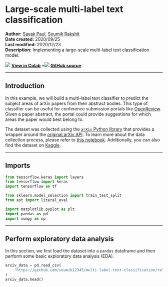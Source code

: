 # Large-scale multi-label text classification

**Author:** [Sayak Paul](https://twitter.com/RisingSayak), [Soumik Rakshit](https://github.com/soumik12345)<br>
**Date created:** 2020/09/25<br>
**Last modified:** 2020/12/23<br>
**Description:** Implementing a large-scale multi-label text classification model.


<img class="k-inline-icon" src="https://colab.research.google.com/img/colab_favicon.ico"/> [**View in Colab**](https://colab.research.google.com/github/keras-team/keras-io/blob/master/examples/nlp/ipynb/multi_label_classification.ipynb)  <span class="k-dot">•</span><img class="k-inline-icon" src="https://github.com/favicon.ico"/> [**GitHub source**](https://github.com/keras-team/keras-io/blob/master/examples/nlp/multi_label_classification.py)



---
## Introduction

In this example, we will build a multi-label text classifier to predict the subject areas
of arXiv papers from their abstract bodies. This type of classifier can be useful for
conference submission portals like [OpenReview](https://openreview.net/). Given a paper
abstract, the portal could provide suggestions for which areas the paper would
best belong to.

The dataset was collected using the
[`arXiv` Python library](https://github.com/lukasschwab/arxiv.py)
that provides a wrapper around the
[original arXiv API](http://arxiv.org/help/api/index).
To learn more about the data collection process, please refer to
[this notebook](https://github.com/soumik12345/multi-label-text-classification/blob/master/arxiv_scrape.ipynb).
Additionally, you can also find the dataset on
[Kaggle](https://www.kaggle.com/spsayakpaul/arxiv-paper-abstracts).

---
## Imports


```python
from tensorflow.keras import layers
from tensorflow import keras
import tensorflow as tf

from sklearn.model_selection import train_test_split
from ast import literal_eval

import matplotlib.pyplot as plt
import pandas as pd
import numpy as np
```

---
## Perform exploratory data analysis

In this section, we first load the dataset into a `pandas` dataframe and then perform
some basic exploratory data analysis (EDA).


```python
arxiv_data = pd.read_csv(
    "https://github.com/soumik12345/multi-label-text-classification/releases/download/v0.2/arxiv_data.csv"
)
arxiv_data.head()
```




<div>
<style scoped>
    .dataframe tbody tr th:only-of-type {
        vertical-align: middle;
    }

<div class="k-default-codeblock">
```
.dataframe tbody tr th {
    vertical-align: top;
}

.dataframe thead th {
    text-align: right;
}
```
</div>
</style>
<table border="1" class="dataframe">
  <thead>
    <tr style="text-align: right;">
      <th></th>
      <th>titles</th>
      <th>summaries</th>
      <th>terms</th>
    </tr>
  </thead>
  <tbody>
    <tr>
      <th>0</th>
      <td>Survey on Semantic Stereo Matching / Semantic ...</td>
      <td>Stereo matching is one of the widely used tech...</td>
      <td>['cs.CV', 'cs.LG']</td>
    </tr>
    <tr>
      <th>1</th>
      <td>FUTURE-AI: Guiding Principles and Consensus Re...</td>
      <td>The recent advancements in artificial intellig...</td>
      <td>['cs.CV', 'cs.AI', 'cs.LG']</td>
    </tr>
    <tr>
      <th>2</th>
      <td>Enforcing Mutual Consistency of Hard Regions f...</td>
      <td>In this paper, we proposed a novel mutual cons...</td>
      <td>['cs.CV', 'cs.AI']</td>
    </tr>
    <tr>
      <th>3</th>
      <td>Parameter Decoupling Strategy for Semi-supervi...</td>
      <td>Consistency training has proven to be an advan...</td>
      <td>['cs.CV']</td>
    </tr>
    <tr>
      <th>4</th>
      <td>Background-Foreground Segmentation for Interio...</td>
      <td>To ensure safety in automated driving, the cor...</td>
      <td>['cs.CV', 'cs.LG']</td>
    </tr>
  </tbody>
</table>
</div>



Our text features are present in the `summaries` column and their corresponding labels
are in `terms`. As you can notice, there are multiple categories associated with a
particular entry.


```python
print(f"There are {len(arxiv_data)} rows in the dataset.")
```

<div class="k-default-codeblock">
```
There are 51774 rows in the dataset.

```
</div>
Real-world data is noisy. One of the most commonly observed source of noise is data
duplication. Here we notice that our initial dataset has got about 13k duplicate entries.


```python
total_duplicate_titles = sum(arxiv_data["titles"].duplicated())
print(f"There are {total_duplicate_titles} duplicate titles.")
```

<div class="k-default-codeblock">
```
There are 12802 duplicate titles.

```
</div>
Before proceeding further, we drop these entries.


```python
arxiv_data = arxiv_data[~arxiv_data["titles"].duplicated()]
print(f"There are {len(arxiv_data)} rows in the deduplicated dataset.")

# There are some terms with occurrence as low as 1.
print(sum(arxiv_data["terms"].value_counts() == 1))

# How many unique terms?
print(arxiv_data["terms"].nunique())
```

<div class="k-default-codeblock">
```
There are 38972 rows in the deduplicated dataset.
2321
3157

```
</div>
As observed above, out of 3,157 unique combinations of `terms`, 2,321 entries have the
lowest occurrence. To prepare our train, validation, and test sets with
[stratification](https://en.wikipedia.org/wiki/Stratified_sampling), we need to drop
these terms.


```python
# Filtering the rare terms.
arxiv_data_filtered = arxiv_data.groupby("terms").filter(lambda x: len(x) > 1)
arxiv_data_filtered.shape
```




<div class="k-default-codeblock">
```
(36651, 3)

```
</div>
---
## Convert the string labels to lists of strings

The initial labels are represented as raw strings. Here we make them `List[str]` for a
more compact representation.


```python
arxiv_data_filtered["terms"] = arxiv_data_filtered["terms"].apply(
    lambda x: literal_eval(x)
)
arxiv_data_filtered["terms"].values[:5]
```




<div class="k-default-codeblock">
```
array([list(['cs.CV', 'cs.LG']), list(['cs.CV', 'cs.AI', 'cs.LG']),
       list(['cs.CV', 'cs.AI']), list(['cs.CV']),
       list(['cs.CV', 'cs.LG'])], dtype=object)

```
</div>
---
## Use stratified splits because of class imbalance

The dataset has a
[class imbalance problem](https://developers.google.com/machine-learning/glossary/#class-imbalanced-dataset).
So, to have a fair evaluation result, we need to ensure the datasets are sampled with
stratification. To know more about different strategies to deal with the class imbalance
problem, you can follow
[this tutorial](https://www.tensorflow.org/tutorials/structured_data/imbalanced_data).
For an end-to-end demonstration of classification with imbablanced data, refer to
[Imbalanced classification: credit card fraud detection](https://keras.io/examples/structured_data/imbalanced_classification/).


```python
test_split = 0.1

# Initial train and test split.
train_df, test_df = train_test_split(
    arxiv_data_filtered,
    test_size=test_split,
    stratify=arxiv_data_filtered["terms"].values,
)

# Splitting the test set further into validation
# and new test sets.
val_df = test_df.sample(frac=0.5)
test_df.drop(val_df.index, inplace=True)

print(f"Number of rows in training set: {len(train_df)}")
print(f"Number of rows in validation set: {len(val_df)}")
print(f"Number of rows in test set: {len(test_df)}")
```

<div class="k-default-codeblock">
```
Number of rows in training set: 32985
Number of rows in validation set: 1833
Number of rows in test set: 1833

```
</div>
---
## Multi-label binarization

Now we preprocess our labels using the
[`StringLookup`](https://keras.io/api/layers/preprocessing_layers/categorical/string_lookup)
layer.


```python
terms = tf.ragged.constant(train_df["terms"].values)
lookup = tf.keras.layers.StringLookup(output_mode="multi_hot")
lookup.adapt(terms)
vocab = lookup.get_vocabulary()


def invert_multi_hot(encoded_labels):
    """Reverse a single multi-hot encoded label to a tuple of vocab terms."""
    hot_indices = np.argwhere(encoded_labels == 1.0)[..., 0]
    return np.take(vocab, hot_indices)


print("Vocabulary:\n")
print(vocab)

```

<div class="k-default-codeblock">
```
2021-12-23 15:25:26.502792: I tensorflow/core/platform/cpu_feature_guard.cc:151] This TensorFlow binary is optimized with oneAPI Deep Neural Network Library (oneDNN) to use the following CPU instructions in performance-critical operations:  AVX2 AVX512F FMA
To enable them in other operations, rebuild TensorFlow with the appropriate compiler flags.
2021-12-23 15:25:28.783738: I tensorflow/core/common_runtime/gpu/gpu_device.cc:1525] Created device /job:localhost/replica:0/task:0/device:GPU:0 with 38442 MB memory:  -> device: 0, name: A100-SXM4-40GB, pci bus id: 0000:00:04.0, compute capability: 8.0

Vocabulary:
```
</div>
    
<div class="k-default-codeblock">
```
['[UNK]', 'cs.CV', 'cs.LG', 'stat.ML', 'cs.AI', 'eess.IV', 'cs.RO', 'cs.CL', 'cs.NE', 'cs.CR', 'math.OC', 'eess.SP', 'cs.GR', 'cs.SI', 'cs.MM', 'cs.SY', 'cs.IR', 'cs.MA', 'eess.SY', 'cs.HC', 'math.IT', 'cs.IT', 'cs.DC', 'cs.CY', 'stat.AP', 'stat.TH', 'math.ST', 'stat.ME', 'eess.AS', 'cs.SD', 'q-bio.QM', 'q-bio.NC', 'cs.DS', 'cs.GT', 'cs.NI', 'cs.CG', 'cs.SE', 'I.2.6', 'stat.CO', 'math.NA', 'cs.NA', 'physics.chem-ph', 'cs.DB', 'q-bio.BM', 'cs.LO', 'cond-mat.dis-nn', '68T45', 'math.PR', 'cs.PL', 'physics.comp-ph', 'cs.CE', 'cs.AR', 'I.2.10', 'q-fin.ST', 'cond-mat.stat-mech', '68T05', 'quant-ph', 'math.DS', 'cs.CC', 'I.4.6', 'physics.soc-ph', 'physics.data-an', 'physics.ao-ph', 'q-bio.GN', 'econ.EM', 'cs.DM', 'physics.med-ph', 'cs.PF', 'astro-ph.IM', 'I.4.8', 'math.AT', 'I.4', 'q-fin.TR', 'cs.FL', 'I.5.4', 'I.2', '68U10', 'hep-ex', 'cond-mat.mtrl-sci', '68T10', 'physics.optics', 'physics.geo-ph', 'physics.flu-dyn', 'math.AP', 'I.4; I.5', 'I.4.9', 'I.2.6; I.2.8', 'I.2.10; I.4; I.5', '68T01', '65D19', 'q-fin.CP', 'nlin.CD', 'math.CO', 'cs.MS', 'I.2.6; I.5.1', 'I.2.0; I.2.6', '68T07', 'cs.SC', 'cs.ET', 'K.3.2', 'I.2; I.5', 'I.2.8', '68U01', '68T30', '68', 'q-fin.GN', 'q-fin.EC', 'q-bio.MN', 'econ.GN', 'I.4.9; I.5.4', 'I.4.5', 'I.2; I.4; I.5', 'I.2.6; I.2.7', 'I.2.10; I.4.8', '68T99', '68Q32', '62H30', 'q-fin.RM', 'q-fin.PM', 'q-bio.TO', 'q-bio.OT', 'physics.bio-ph', 'nlin.AO', 'math.LO', 'math.FA', 'hep-ph', 'cond-mat.soft', 'I.4.6; I.4.8', 'I.4.4', 'I.4.3', 'I.4.0', 'I.2; J.2', 'I.2; I.2.6; I.2.7', 'I.2.7', 'I.2.6; I.5.4', 'I.2.6; I.2.9', 'I.2.6; I.2.7; H.3.1; H.3.3', 'I.2.6; I.2.10', 'I.2.6, I.5.4', 'I.2.1; J.3', 'I.2.10; I.5.1; I.4.8', 'I.2.10; I.4.8; I.5.4', 'I.2.10; I.2.6', 'I.2.1', 'H.3.1; I.2.6; I.2.7', 'H.3.1; H.3.3; I.2.6; I.2.7', 'G.3', 'F.2.2; I.2.7', 'E.5; E.4; E.2; H.1.1; F.1.1; F.1.3', '68Txx', '62H99', '62H35', '14J60 (Primary) 14F05, 14J26 (Secondary)']

```
</div>
Here we are separating the individual unique classes available from the label
pool and then using this information to represent a given label set with 0's and 1's.
Below is an example.


```python
sample_label = train_df["terms"].iloc[0]
print(f"Original label: {sample_label}")

label_binarized = lookup([sample_label])
print(f"Label-binarized representation: {label_binarized}")
```

<div class="k-default-codeblock">
```
Original label: ['cs.LG', 'cs.RO', 'cs.SY', 'eess.SY']
Label-binarized representation: [[0. 0. 1. 0. 0. 0. 1. 0. 0. 0. 0. 0. 0. 0. 0. 1. 0. 0. 1. 0. 0. 0. 0. 0.
  0. 0. 0. 0. 0. 0. 0. 0. 0. 0. 0. 0. 0. 0. 0. 0. 0. 0. 0. 0. 0. 0. 0. 0.
  0. 0. 0. 0. 0. 0. 0. 0. 0. 0. 0. 0. 0. 0. 0. 0. 0. 0. 0. 0. 0. 0. 0. 0.
  0. 0. 0. 0. 0. 0. 0. 0. 0. 0. 0. 0. 0. 0. 0. 0. 0. 0. 0. 0. 0. 0. 0. 0.
  0. 0. 0. 0. 0. 0. 0. 0. 0. 0. 0. 0. 0. 0. 0. 0. 0. 0. 0. 0. 0. 0. 0. 0.
  0. 0. 0. 0. 0. 0. 0. 0. 0. 0. 0. 0. 0. 0. 0. 0. 0. 0. 0. 0. 0. 0. 0. 0.
  0. 0. 0. 0. 0. 0. 0. 0. 0.]]

```
</div>
---
## Data preprocessing and `tf.data.Dataset` objects

We first get percentile estimates of the sequence lengths. The purpose will be clear in a
moment.


```python
train_df["summaries"].apply(lambda x: len(x.split(" "))).describe()
```




<div class="k-default-codeblock">
```
count    32985.000000
mean       156.513355
std         41.514411
min          5.000000
25%        128.000000
50%        154.000000
75%        183.000000
max        297.000000
Name: summaries, dtype: float64

```
</div>
Notice that 50% of the abstracts have a length of 154 (you may get a different number
based on the split). So, any number close to that value is a good enough approximate for the
maximum sequence length.

Now, we implement utilities to prepare our datasets.


```python
max_seqlen = 150
batch_size = 128
padding_token = "<pad>"
auto = tf.data.AUTOTUNE


def make_dataset(dataframe, is_train=True):
    labels = tf.ragged.constant(dataframe["terms"].values)
    label_binarized = lookup(labels).numpy()
    dataset = tf.data.Dataset.from_tensor_slices(
        (dataframe["summaries"].values, label_binarized)
    )
    dataset = dataset.shuffle(batch_size * 10) if is_train else dataset
    return dataset.batch(batch_size)

```

Now we can prepare the `tf.data.Dataset` objects.


```python
train_dataset = make_dataset(train_df, is_train=True)
validation_dataset = make_dataset(val_df, is_train=False)
test_dataset = make_dataset(test_df, is_train=False)
```

---
## Dataset preview


```python
text_batch, label_batch = next(iter(train_dataset))

for i, text in enumerate(text_batch[:5]):
    label = label_batch[i].numpy()[None, ...]
    print(f"Abstract: {text}")
    print(f"Label(s): {invert_multi_hot(label[0])}")
    print(" ")
```

<div class="k-default-codeblock">
```
Abstract: b'Graph Neural Networks (GNNs) have recently demonstrated superior capability\nof tackling graph analytical problems in various applications. Nevertheless,\nwith the wide-spreading practice of GNNs in high-stake decision-making\nprocesses, there is an increasing societal concern that GNNs could make\ndiscriminatory decisions that may be illegal towards certain demographic\ngroups. Although some explorations have been made towards developing fair GNNs,\nexisting approaches are tailored for a specific GNN model. However, in\npractical scenarios, myriads of GNN variants have been proposed for different\ntasks, and it is costly to train and fine-tune existing debiasing models for\ndifferent GNNs. Also, bias in a trained model could originate from training\ndata, while how to mitigate bias in the graph data is usually overlooked. In\nthis work, different from existing work, we first propose novel definitions and\nmetrics to measure the bias in an attributed network, which leads to the\noptimization objective to mitigate bias. Based on the optimization objective,\nwe develop a framework named EDITS to mitigate the bias in attributed networks\nwhile preserving useful information. EDITS works in a model-agnostic manner,\nwhich means that it is independent of the specific GNNs applied for downstream\ntasks. Extensive experiments on both synthetic and real-world datasets\ndemonstrate the validity of the proposed bias metrics and the superiority of\nEDITS on both bias mitigation and utility maintenance. Open-source\nimplementation: https://github.com/yushundong/EDITS.'
Label(s): ['cs.LG']
 
Abstract: b'Graph Neural Networks (GNNs) are widely used for analyzing graph-structured\ndata. Most GNN methods are highly sensitive to the quality of graph structures\nand usually require a perfect graph structure for learning informative\nembeddings. However, the pervasiveness of noise in graphs necessitates learning\nrobust representations for real-world problems. To improve the robustness of\nGNN models, many studies have been proposed around the central concept of Graph\nStructure Learning (GSL), which aims to jointly learn an optimized graph\nstructure and corresponding representations. Towards this end, in the presented\nsurvey, we broadly review recent progress of GSL methods for learning robust\nrepresentations. Specifically, we first formulate a general paradigm of GSL,\nand then review state-of-the-art methods classified by how they model graph\nstructures, followed by applications that incorporate the idea of GSL in other\ngraph tasks. Finally, we point out some issues in current studies and discuss\nfuture directions.'
Label(s): ['cs.LG' 'cs.SI']
 
Abstract: b'Conventional saliency maps highlight input features to which neural network\npredictions are highly sensitive. We take a different approach to saliency, in\nwhich we identify and analyze the network parameters, rather than inputs, which\nare responsible for erroneous decisions. We find that samples which cause\nsimilar parameters to malfunction are semantically similar. We also show that\npruning the most salient parameters for a wrongly classified sample often\nimproves model behavior. Furthermore, fine-tuning a small number of the most\nsalient parameters on a single sample results in error correction on other\nsamples that are misclassified for similar reasons. Based on our parameter\nsaliency method, we also introduce an input-space saliency technique that\nreveals how image features cause specific network components to malfunction.\nFurther, we rigorously validate the meaningfulness of our saliency maps on both\nthe dataset and case-study levels.'
Label(s): ['cs.CV' 'cs.LG']
 
Abstract: b'Recent advances in object detection have benefited significantly from rapid\ndevelopments in deep neural networks. However, neural networks suffer from the\nwell-known issue of catastrophic forgetting, which makes continual or lifelong\nlearning problematic. In this paper, we leverage the fact that new training\nclasses arrive in a sequential manner and incrementally refine the model so\nthat it additionally detects new object classes in the absence of previous\ntraining data. Specifically, we consider the representative object detector,\nFaster R-CNN, for both accurate and efficient prediction. To prevent abrupt\nperformance degradation due to catastrophic forgetting, we propose to apply\nknowledge distillation on both the region proposal network and the region\nclassification network, to retain the detection of previously trained classes.\nA pseudo-positive-aware sampling strategy is also introduced for distillation\nsample selection. We evaluate the proposed method on PASCAL VOC 2007 and MS\nCOCO benchmarks and show competitive mAP and 6x inference speed improvement,\nwhich makes the approach more suitable for real-time applications. Our\nimplementation will be publicly available.'
Label(s): ['cs.CV']
 
Abstract: b'In this paper, we present an unsupervised learning approach to identify the\nuser points of interest (POI) by exploiting WiFi measurements from smartphone\napplication data. Due to the lack of GPS positioning accuracy in indoor,\nsheltered, and high rise building environments, we rely on widely available\nWiFi access points (AP) in contemporary urban areas to accurately identify POI\nand mobility patterns, by comparing the similarity in the WiFi measurements. We\npropose a system architecture to scan the surrounding WiFi AP, and perform\nunsupervised learning to demonstrate that it is possible to identify three\nmajor insights, namely the indoor POI within a building, neighbourhood\nactivity, and micro-mobility of the users. Our results show that it is possible\nto identify the aforementioned insights, with the fusion of WiFi and GPS, which\nare not possible to identify by only using GPS.'
Label(s): ['cs.LG']
 

```
</div>
---
## Vectorization

Before we feed the data to our model, we need to vectorize it (represent it in a numerical form).
For that purpose, we will use the
[`TextVectorization` layer](https://keras.io/api/layers/preprocessing_layers/text/text_vectorization).
It can operate as a part of your main model so that the model is excluded from the core
preprocessing logic. This greatly reduces the chances of training / serving skew during inference.

We first calculate the number of unique words present in the abstracts.


```python
# Source: https://stackoverflow.com/a/18937309/7636462
vocabulary = set()
train_df["summaries"].str.lower().str.split().apply(vocabulary.update)
vocabulary_size = len(vocabulary)
print(vocabulary_size)

```

<div class="k-default-codeblock">
```
153292

```
</div>
We now create our vectorization layer and `map()` to the `tf.data.Dataset`s created
earlier.


```python
text_vectorizer = layers.TextVectorization(
    max_tokens=vocabulary_size, ngrams=2, output_mode="tf_idf"
)

# `TextVectorization` layer needs to be adapted as per the vocabulary from our
# training set.
with tf.device("/CPU:0"):
    text_vectorizer.adapt(train_dataset.map(lambda text, label: text))

train_dataset = train_dataset.map(
    lambda text, label: (text_vectorizer(text), label), num_parallel_calls=auto
).prefetch(auto)
validation_dataset = validation_dataset.map(
    lambda text, label: (text_vectorizer(text), label), num_parallel_calls=auto
).prefetch(auto)
test_dataset = test_dataset.map(
    lambda text, label: (text_vectorizer(text), label), num_parallel_calls=auto
).prefetch(auto)

```

A batch of raw text will first go through the `TextVectorization` layer and it will
generate their integer representations. Internally, the `TextVectorization` layer will
first create bi-grams out of the sequences and then represent them using
[TF-IDF](https://wikipedia.org/wiki/Tf%E2%80%93idf). The output representations will then
be passed to the shallow model responsible for text classification.

To learn more about other possible configurations with `TextVectorizer`, please consult
the
[official documentation](https://keras.io/api/layers/preprocessing_layers/text/text_vectorization).

**Note**: Setting the `max_tokens` argument to a pre-calculated vocabulary size is
not a requirement.

---
## Create a text classification model

We will keep our model simple -- it will be a small stack of fully-connected layers with
ReLU as the non-linearity.


```python

def make_model():
    shallow_mlp_model = keras.Sequential(
        [
            layers.Dense(512, activation="relu"),
            layers.Dense(256, activation="relu"),
            layers.Dense(lookup.vocabulary_size(), activation="sigmoid"),
        ]  # More on why "sigmoid" has been used here in a moment.
    )
    return shallow_mlp_model

```

---
## Train the model

We will train our model using the binary crossentropy loss. This is because the labels
are not disjoint. For a given abstract, we may have multiple categories. So, we will
divide the prediction task into a series of multiple binary classification problems. This
is also why we kept the activation function of the classification layer in our model to
sigmoid. Researchers have used other combinations of loss function and activation
function as well. For example, in
[Exploring the Limits of Weakly Supervised Pretraining](https://arxiv.org/abs/1805.00932),
Mahajan et al. used the softmax activation function and cross-entropy loss to train
their models.


```python
epochs = 20

shallow_mlp_model = make_model()
shallow_mlp_model.compile(
    loss="binary_crossentropy", optimizer="adam", metrics=["categorical_accuracy"]
)

history = shallow_mlp_model.fit(
    train_dataset, validation_data=validation_dataset, epochs=epochs
)


def plot_result(item):
    plt.plot(history.history[item], label=item)
    plt.plot(history.history["val_" + item], label="val_" + item)
    plt.xlabel("Epochs")
    plt.ylabel(item)
    plt.title("Train and Validation {} Over Epochs".format(item), fontsize=14)
    plt.legend()
    plt.grid()
    plt.show()


plot_result("loss")
plot_result("categorical_accuracy")
```

<div class="k-default-codeblock">
```
Epoch 1/20
  1/258 [..............................] - ETA: 12:43 - loss: 0.8533 - categorical_accuracy: 0.0000e+00

2021-12-23 15:25:45.182167: I tensorflow/stream_executor/cuda/cuda_blas.cc:1774] TensorFloat-32 will be used for the matrix multiplication. This will only be logged once.

258/258 [==============================] - 10s 26ms/step - loss: 0.0339 - categorical_accuracy: 0.8613 - val_loss: 0.0188 - val_categorical_accuracy: 0.8936
Epoch 2/20
258/258 [==============================] - 7s 25ms/step - loss: 0.0032 - categorical_accuracy: 0.8942 - val_loss: 0.0268 - val_categorical_accuracy: 0.8745
Epoch 3/20
258/258 [==============================] - 7s 25ms/step - loss: 8.3650e-04 - categorical_accuracy: 0.8621 - val_loss: 0.0317 - val_categorical_accuracy: 0.8822
Epoch 4/20
258/258 [==============================] - 7s 25ms/step - loss: 3.2207e-04 - categorical_accuracy: 0.8633 - val_loss: 0.0373 - val_categorical_accuracy: 0.8920
Epoch 5/20
258/258 [==============================] - 7s 25ms/step - loss: 1.8659e-04 - categorical_accuracy: 0.8499 - val_loss: 0.0398 - val_categorical_accuracy: 0.8843
Epoch 6/20
258/258 [==============================] - 7s 25ms/step - loss: 1.1636e-04 - categorical_accuracy: 0.8583 - val_loss: 0.0407 - val_categorical_accuracy: 0.8843
Epoch 7/20
258/258 [==============================] - 7s 25ms/step - loss: 1.0806e-04 - categorical_accuracy: 0.8554 - val_loss: 0.0419 - val_categorical_accuracy: 0.8773
Epoch 8/20
258/258 [==============================] - 7s 25ms/step - loss: 7.9192e-05 - categorical_accuracy: 0.8593 - val_loss: 0.0445 - val_categorical_accuracy: 0.8729
Epoch 9/20
258/258 [==============================] - 7s 25ms/step - loss: 7.5030e-05 - categorical_accuracy: 0.8489 - val_loss: 0.0466 - val_categorical_accuracy: 0.8489
Epoch 10/20
258/258 [==============================] - 7s 25ms/step - loss: 6.2200e-05 - categorical_accuracy: 0.8552 - val_loss: 0.0443 - val_categorical_accuracy: 0.8756
Epoch 11/20
258/258 [==============================] - 7s 25ms/step - loss: 5.5798e-05 - categorical_accuracy: 0.8589 - val_loss: 0.0454 - val_categorical_accuracy: 0.8778
Epoch 12/20
258/258 [==============================] - 7s 25ms/step - loss: 5.0180e-05 - categorical_accuracy: 0.8704 - val_loss: 0.0475 - val_categorical_accuracy: 0.8833
Epoch 13/20
258/258 [==============================] - 7s 25ms/step - loss: 1.0158e-04 - categorical_accuracy: 0.8757 - val_loss: 0.0444 - val_categorical_accuracy: 0.8783
Epoch 14/20
258/258 [==============================] - 7s 25ms/step - loss: 9.6758e-04 - categorical_accuracy: 0.8610 - val_loss: 0.0395 - val_categorical_accuracy: 0.8707
Epoch 15/20
258/258 [==============================] - 7s 25ms/step - loss: 0.0022 - categorical_accuracy: 0.8466 - val_loss: 0.0418 - val_categorical_accuracy: 0.8652
Epoch 16/20
258/258 [==============================] - 7s 25ms/step - loss: 0.0015 - categorical_accuracy: 0.8305 - val_loss: 0.0466 - val_categorical_accuracy: 0.8794
Epoch 17/20
258/258 [==============================] - 7s 25ms/step - loss: 7.3772e-04 - categorical_accuracy: 0.8020 - val_loss: 0.0521 - val_categorical_accuracy: 0.8603
Epoch 18/20
258/258 [==============================] - 7s 25ms/step - loss: 4.3354e-04 - categorical_accuracy: 0.7905 - val_loss: 0.0545 - val_categorical_accuracy: 0.8636
Epoch 19/20
258/258 [==============================] - 7s 25ms/step - loss: 2.7111e-04 - categorical_accuracy: 0.7756 - val_loss: 0.0548 - val_categorical_accuracy: 0.8358
Epoch 20/20
258/258 [==============================] - 7s 25ms/step - loss: 1.2118e-04 - categorical_accuracy: 0.7819 - val_loss: 0.0601 - val_categorical_accuracy: 0.8685

```
</div>
    
![png](/img/examples/nlp/multi_label_classification/multi_label_classification_38_3.png)
    



    
![png](/img/examples/nlp/multi_label_classification/multi_label_classification_38_4.png)
    


While training, we notice an initial sharp fall in the loss followed by a gradual decay.

### Evaluate the model


```python
_, categorical_acc = shallow_mlp_model.evaluate(test_dataset)
print(f"Categorical accuracy on the test set: {round(categorical_acc * 100, 2)}%.")
```

<div class="k-default-codeblock">
```
15/15 [==============================] - 0s 19ms/step - loss: 0.0609 - categorical_accuracy: 0.8642
Categorical accuracy on the test set: 86.42%.

```
</div>
The trained model gives us an evaluation accuracy of ~87%.

---
## Inference

An important feature of the
[preprocessing layers provided by Keras](https://keras.io/guides/preprocessing_layers/)
is that they can be included inside a `tf.keras.Model`. We will export an inference model
by including the `text_vectorization` layer on top of `shallow_mlp_model`. This will
allow our inference model to directly operate on raw strings.

**Note** that during training it is always preferable to use these preprocessing
layers as a part of the data input pipeline rather than the model to avoid
surfacing bottlenecks for the hardware accelerators. This also allows for
asynchronous data processing.


```python
# Create a model for inference.
model_for_inference = keras.Sequential([text_vectorizer, shallow_mlp_model])

# Create a small dataset just for demoing inference.
inference_dataset = make_dataset(test_df.sample(100), is_train=False)
text_batch, label_batch = next(iter(inference_dataset))
predicted_probabilities = model_for_inference.predict(text_batch)

# Perform inference.
for i, text in enumerate(text_batch[:5]):
    label = label_batch[i].numpy()[None, ...]
    print(f"Abstract: {text}")
    print(f"Label(s): {invert_multi_hot(label[0])}")
    predicted_proba = [proba for proba in predicted_probabilities[i]]
    top_3_labels = [
        x
        for _, x in sorted(
            zip(predicted_probabilities[i], lookup.get_vocabulary()),
            key=lambda pair: pair[0],
            reverse=True,
        )
    ][:3]
    print(f"Predicted Label(s): ({', '.join([label for label in top_3_labels])})")
    print(" ")
```

<div class="k-default-codeblock">
```
Abstract: b'In this paper, we propose a method that disentangles the effects of multiple\ninput conditions in Generative Adversarial Networks (GANs). In particular, we\ndemonstrate our method in controlling color, texture, and shape of a generated\ngarment image for computer-aided fashion design. To disentangle the effect of\ninput attributes, we customize conditional GANs with consistency loss\nfunctions. In our experiments, we tune one input at a time and show that we can\nguide our network to generate novel and realistic images of clothing articles.\nIn addition, we present a fashion design process that estimates the input\nattributes of an existing garment and modifies them using our generator.'
Label(s): ['cs.CV' 'stat.ML']
Predicted Label(s): (cs.CV, cs.LG, stat.ML)
 
Abstract: b'Recently there has been an enormous interest in generative models for images\nin deep learning. In pursuit of this, Generative Adversarial Networks (GAN) and\nVariational Auto-Encoder (VAE) have surfaced as two most prominent and popular\nmodels. While VAEs tend to produce excellent reconstructions but blurry\nsamples, GANs generate sharp but slightly distorted images. In this paper we\npropose a new model called Variational InfoGAN (ViGAN). Our aim is two fold:\n(i) To generated new images conditioned on visual descriptions, and (ii) modify\nthe image, by fixing the latent representation of image and varying the visual\ndescription. We evaluate our model on Labeled Faces in the Wild (LFW), celebA\nand a modified version of MNIST datasets and demonstrate the ability of our\nmodel to generate new images as well as to modify a given image by changing\nattributes.'
Label(s): ['cs.CV']
Predicted Label(s): (cs.CV, cs.LG, stat.ML)
 
Abstract: b'Generative adversarial networks (GANs) are a class of generative models,\nknown for producing accurate samples. The key feature of GANs is that there are\ntwo antagonistic neural networks: the generator and the discriminator. The main\nbottleneck for their implementation is that the neural networks are very hard\nto train. One way to improve their performance is to design reliable algorithms\nfor the adversarial process. Since the training can be cast as a stochastic\nNash equilibrium problem, we rewrite it as a variational inequality and\nintroduce an algorithm to compute an approximate solution. Specifically, we\npropose a stochastic relaxed forward-backward algorithm for GANs. We prove that\nwhen the pseudogradient mapping of the game is monotone, we have convergence to\nan exact solution or in a neighbourhood of it.'
Label(s): ['cs.LG' 'stat.ML' 'math.OC' 'cs.GT']
Predicted Label(s): (cs.LG, cs.GT, cs.AI)
 
Abstract: b'Optical flow estimation is an important yet challenging problem in the field\nof video analytics. The features of different semantics levels/layers of a\nconvolutional neural network can provide information of different granularity.\nTo exploit such flexible and comprehensive information, we propose a\nsemi-supervised Feature Pyramidal Correlation and Residual Reconstruction\nNetwork (FPCR-Net) for optical flow estimation from frame pairs. It consists of\ntwo main modules: pyramid correlation mapping and residual reconstruction. The\npyramid correlation mapping module takes advantage of the multi-scale\ncorrelations of global/local patches by aggregating features of different\nscales to form a multi-level cost volume. The residual reconstruction module\naims to reconstruct the sub-band high-frequency residuals of finer optical flow\nin each stage. Based on the pyramid correlation mapping, we further propose a\ncorrelation-warping-normalization (CWN) module to efficiently exploit the\ncorrelation dependency. Experiment results show that the proposed scheme\nachieves the state-of-the-art performance, with improvement by 0.80, 1.15 and\n0.10 in terms of average end-point error (AEE) against competing baseline\nmethods - FlowNet2, LiteFlowNet and PWC-Net on the Final pass of Sintel\ndataset, respectively.'
Label(s): ['cs.CV']
Predicted Label(s): (cs.CV, eess.IV, physics.optics)
 
Abstract: b'Caricature is an artistic drawing created to abstract or exaggerate facial\nfeatures of a person. Rendering visually pleasing caricatures is a difficult\ntask that requires professional skills, and thus it is of great interest to\ndesign a method to automatically generate such drawings. To deal with large\nshape changes, we propose an algorithm based on a semantic shape transform to\nproduce diverse and plausible shape exaggerations. Specifically, we predict\npixel-wise semantic correspondences and perform image warping on the input\nphoto to achieve dense shape transformation. We show that the proposed\nframework is able to render visually pleasing shape exaggerations while\nmaintaining their facial structures. In addition, our model allows users to\nmanipulate the shape via the semantic map. We demonstrate the effectiveness of\nour approach on a large photograph-caricature benchmark dataset with\ncomparisons to the state-of-the-art methods.'
Label(s): ['cs.CV']
Predicted Label(s): (cs.CV, cs.GR, cs.AI)
 

```
</div>
The prediction results are not that great but not below the par for a simple model like
ours. We can improve this performance with models that consider word order like LSTM or
even those that use Transformers ([Vaswani et al.](https://arxiv.org/abs/1706.03762)).

---
## Acknowledgements

We would like to thank [Matt Watson](https://github.com/mattdangerw) for helping us
tackle the multi-label binarization part and inverse-transforming the processed labels
to the original form.
